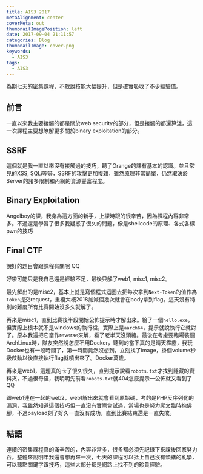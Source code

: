 ```yaml
---
title: AIS3 2017
metaAlignment: center
coverMeta: out
thumbnailImagePosition: left
date: 2017-09-04 21:11:57
categories: Blog
thumbnailImage: cover.png
keywords:
  - AIS3
tags:
  - AIS3
---
```

為期七天的密集課程，不敢說技能大幅提升，但是確實吸收了不少經驗值。
<!-- more -->

## 前言
一直以來我主要接觸的都是關於web security的部分，但是接觸的都還算淺，這一次課程主要想瞭解更多關於binary exploitation的部分。

## SSRF
這個就是我一直以來沒有接觸過的技巧，聽了Orange的課有基本的認識。並且常見的XSS, SQLi等等，SSRF的攻擊更加複雜，雖然原理非常簡單，仍然取決於Server的諸多限制和內網的資源豐富程度。

## Binary Exploitation
Angelboy的課，我身為這方面的新手，上課時跟的很辛苦，因為課程內容非常多。不過還是學習了很多我疑惑了很久的問題，像是shellcode的原理、各式各樣pwn的技巧

## Final CTF
說好的題目會跟課程有關呢 QQ

好啦可能只是我自己還是經驗不足，最後只解了web1, misc1, misc2。

最先解出的是misc2，基本上就是寫個程式迴圈去把每次拿到`Next-Token`的值作為`Token`提交request，重複大概2018加減個幾次就會在body拿到flag。這天沒有特別的難度所有比賽開始沒多久就解了。

再來是misc1，直到比賽後半段開始公佈提示時才解出來。給了一個`hello.exe`，但實際上根本就不是windows的執行檔，實際上是`aarch64`，提示就說執行它就對了。原本我還把它當作reverse來解，看了老半天沒頭緒。最後在考慮要臨場裝個ArchLinux時，隊友突然說怎麼不用Docker，聽到的當下真的是晴天霹靂，我玩Docker也有一段時間了，第一時間竟然沒想到，立刻找了image，掛個volume秒級啟動以後直接執行flag就噴出來了。Docker萬歲。

再來是web1，這題真的卡了很久很久，直到提示說看`robots.txt`才找到隱藏的資料夾，不過很奇怪，我明明先前看`robots.txt`就404怎麼提示一公佈就又看到了 QQ

跟web1連在一起的web2，web1解出來就會看到原始碼，考的是PHP反序列化的漏洞，我雖然知道這個技巧但一直沒有實際嘗試過，當場也是努力爬文臨時抱佛腳，不過payload刻了好久一直沒有成功，直到比賽結束還是一直失敗。

## 結語
連續的密集課程真的滿辛苦的，內容非常多，很多都必須先記錄下來課後回家努力吞。整體來說明年我還會想再來一次，七天的課程可以抵上自己沒有頭緒的亂學，可以聽點關鍵字跟技巧，這些大部分都是網路上找不到的珍貴經驗。
